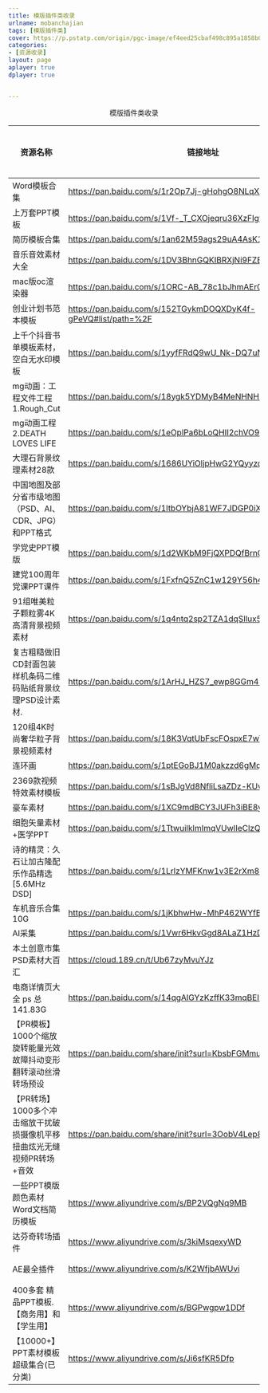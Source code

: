 ```yaml
---
title: 模版插件类收录
urlname: mobanchajian
tags: [模版插件类]
cover: https://p.pstatp.com/origin/pgc-image/ef4eed25cbaf498c895a1858b01c2ddd
categories:
- [资源收录]
layout: page
aplayer: true
dplayer: true


---
```




<center>模版插件类收录</center>

| 资源名称                                                     | 链接地址                                                     | 提取码 | 备注信息 | 分享人       |
| ------------------------------------------------------------ | ------------------------------------------------------------ | ------ | -------- | ------------ |
| Word模板合集                                                 | https://pan.baidu.com/s/1r2Op7Jj-gHohgO8NLqXfJw              | ky0g   |          | NOISE        |
| 上万套PPT模板                                                | https://pan.baidu.com/s/1Vf-_T_CXOjeqru36XzFIgw              | f1pd   |          | NOISE        |
| 简历模板合集                                                 | https://pan.baidu.com/s/1an62M59ags29uA4AsK1aMg              | wlga   |          | NOISE        |
| 音乐音效素材大全                                             | https://pan.baidu.com/s/1DV3BhnGQKIBRXjNi9FZENA              | glbj   |          | NOISE        |
| mac版oc渲染器                                                | https://pan.baidu.com/s/1ORC-AB_78c1bJhmAEr07Lg              | 649o   |          | NOISE        |
| 创业计划书范本模板                                           | https://pan.baidu.com/s/152TGykmDOQXDyK4f-gPeVQ#list/path=%2F | 5ya1   |          | NOISE        |
| 上千个抖音书单模板素材，空白无水印模板                       | https://pan.baidu.com/s/1yyfFRdQ9wU_Nk-DQ7uNOcg#list/path=%2F | vbq6   |          | NOISE        |
| mg动画：工程文件工程1.Rough_Cut                              | https://pan.baidu.com/s/18ygk5YDMyB4MeNHNHN3G-A              | 6666   |          | NOISE        |
| mg动画工程2.DEATH LOVES LIFE                                 | https://pan.baidu.com/s/1eOplPa6bLoQHII2chVO99Q              | 6666   |          | NOISE        |
| 大理石背景纹理素材28款                                       | https://pan.baidu.com/s/1686UYiOljpHwG2YQyyzcKg#list/path=%2F | 6du1   |          | NOISE        |
| 中国地图及部分省市级地图（PSD、AI、CDR、JPG）和PPT格式       | https://pan.baidu.com/s/1ltbOYbjA81WF7JDGP0iXlQ#list/path=%2F | v9fr   |          | NOISE        |
| 学党史PPT模版                                                | https://pan.baidu.com/s/1d2WKbM9FjQXPDQfBrnOYAw#list/path=%2F | 8nxx   |          | NOISE        |
| 建党100周年党课PPT课件                                       | https://pan.baidu.com/s/1FxfnQ5ZnC1w129Y56h4afA#list/path=%2F | qtwf   |          | NOISE        |
| 91组唯美粒子颗粒雾4K高清背景视频素材                         | https://pan.baidu.com/s/1q4ntq2sp2TZA1dqSIlux5g#list/path=%2F | rs4p   |          | NOISE        |
| 复古粗糙做旧CD封面包装样机条码二维码贴纸背景纹理PSD设计素材. | https://pan.baidu.com/s/1ArHJ_HZS7_ewp8GGm4-7xw              | oqgf   |          | NOISE        |
| 120组4K时尚奢华粒子背景视频素材                              | https://pan.baidu.com/s/18K3VqtUbFscFOspxE7wT7g#list/path=%2F | 2021   |          | NOISE        |
| 连环画                                                       | https://pan.baidu.com/s/1ptEGoBJ1M0akzzd6gMqkHg#list/path=%2F | 52pj   |          | NOISE        |
| 2369款视频特效素材模板                                       | https://pan.baidu.com/s/1sBJgVd8NfliLsaZDz-KUvQ              | 52pj   |          | NOISE        |
| 豪车素材                                                     | https://pan.baidu.com/s/1XC9mdBCY3JUFh3iBE8yNcg#list/path=%2F | cqts   |          | NOISE        |
| 细胞矢量素材+医学PPT                                         | https://pan.baidu.com/s/1TtwuilklmImqVUwlIeClzQ              | 8888   |          | NOISE        |
| 诗的精灵：久石让加古隆配乐作品精选 [5.6MHz DSD]              | https://pan.baidu.com/s/1LrlzYMFKnw1v3E2rXm8Aiw#list/path=%2F | yin2   |          | NOISE        |
| 车机音乐合集10G                                              | https://pan.baidu.com/s/1jKbhwHw-MhP462WYfBy2mw              | ly3g   |          |              |
| AI采集                                                       | https://pan.baidu.com/s/1Vwr6HkvGgd8ALaZ1HzDMZA              | 8ogf   |          |              |
| 本土创意市集PSD素材大百汇                                    | https://cloud.189.cn/t/Ub67zyMvuYJz                          | t3qz   | 天翼云   |              |
| 电商详情页大全 ps 总141.83G                                  | https://pan.baidu.com/s/14qgAlGYzKzffK33mqBEIsQ              | 5ew2   |          | NOISE        |
| 【PR模板】1000个缩放旋转能量光效故障抖动变形翻转滚动丝滑转场预设 | https://pan.baidu.com/share/init?surl=KbsbFGMmuJtbdANormevIw | xhti   |          | 时迂笙辞     |
| 【PR转场】1000多个冲击缩放干扰破损摄像机平移扭曲炫光无缝视频PR转场+音效 | https://pan.baidu.com/share/init?surl=3OobV4Lep8vLICsRTUZ4xw | lb2k   |          | 时迂笙辞     |
| 一些PPT模版颜色素材Word文档简历模板                          | https://www.aliyundrive.com/s/BP2VQgNq9MB                    |        | 阿里云盘 | 时迂笙辞     |
| 达芬奇转场插件                                               | https://www.aliyundrive.com/s/3kiMsqexyWD                    |        |          | 厉害了我的国 |
| AE最全插件                                                   | https://www.aliyundrive.com/s/K2WfjbAWUvi                    |        |          | 厉害了我的国 |
| 400多套 精品PPT模板.【商务用】和【学生用】                   | https://www.aliyundrive.com/s/BGPwgpw1DDf                    |        | 阿里云盘 | 时迂笙辞     |
| 【10000+】PPT素材模板超级集合(已分类)                        | https://www.aliyundrive.com/s/Ji6sfKR5Dfp                    |        | 阿里云盘 | 时迂笙辞     |